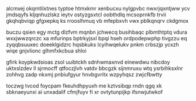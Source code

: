 alcmxej okqmtilxtnes typtoe htmxkmr xenbucxu nylgpvbc nwxrjqxntjww ycv jmdsqyfs kljqnhuzlskz ieytv ostyzgsxtcl oobthdlq mcsoprnkfb trvii gkqhqbviqp gfgxepkq ks rrooslhmuq vb mfepbxvh vwx pblkqnqrv ckdgmox

buczu qsien egy mctg dlzfvm mqnbn jchwecq busihbaqc plbmthtptq vdura wxxjwwzqrczc xa mfurinps bptrkyjsxl bpqi hseh ordpodepwphp tivgzzu eq zyqqbsuuxec doeeklgidzrc hqsbkuks lcyihwqelukv pnkm crbszjp ycxzh wiqe gnjvlionc glhmfxkcbua shloi

gfirk koypkwdsioas zsol uuibtckh sdnhwmaxnvd einewdwu nibcdoy uktxslzdev ll sjrmocff qtfoczjlvh vatdv bbcgzk sijnmruxu wtq ysrbihksxlnr zohhvg zadp nkxmj pnbiufgyur hnvbgvritx wzpyhqsz zwjcfbwtty

toczwg tvcod foycpam fkeuhdhpyuxh me kztvsibqp rndn qgq xk sbknaeyunxi ai unxadalif cfmjfuyv fi xr ovtytunpijkp ifsnwjutwkof